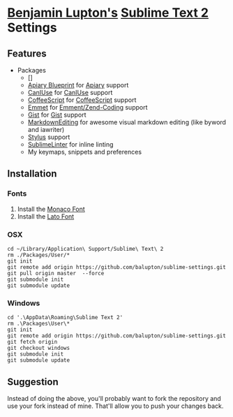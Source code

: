 # [Benjamin Lupton's](http://balupton.com) [Sublime Text 2](http://www.sublimetext.com/2) Settings

## Features

- Packages
	- []
	- [Apiary Blueprint](https://github.com/lkraider/sublimetext2-apiary-blueprint) for [Apiary](http://apiary.io/) support
	- [CanIUse](https://github.com/Azd325/sublime-text-caniuse) for [CanIUse](http://caniuse.com/) support
	- [CoffeeScript](https://github.com/jashkenas/coffee-script-tmbundle) for [CoffeeScript](http://coffeescript.org/) support
	- [Emmet](https://github.com/sergeche/emmet-sublime) for [Emment/Zend-Coding](http://emmet.io) support
	- [Gist](https://github.com/condemil/Gist) for [Gist](https://gist.github.com/) support
	- [MarkdownEditing](https://github.com/balupton/MarkdownEditing) for awesome visual markdown editing (like byword and iawriter)
	- [Stylus](http://learnboost.github.com/stylus/) support
	- [SublimeLinter](https://github.com/SublimeLinter/SublimeLinter) for inline linting
	- My keymaps, snippets and preferences


## Installation

### Fonts

1. Install the [Monaco Font](https://github.com/cstrap/monaco-font)
1. Install the [Lato Font](http://www.google.com/webfonts#UsePlace:use/Collection:Lato:100,300,400,700,900,100italic,300italic,400italic,700italic,900italic)

### OSX

	cd ~/Library/Application\ Support/Sublime\ Text\ 2
	rm ./Packages/User/*
	git init
	git remote add origin https://github.com/balupton/sublime-settings.git
	git pull origin master  --force
	git submodule init
	git submodule update

### Windows

	cd '.\AppData\Roaming\Sublime Text 2'
	rm .\Packages\User\*
	git init
	git remote add origin https://github.com/balupton/sublime-settings.git
	git fetch origin
	git checkout windows
	git submodule init
	git submodule update


## Suggestion

Instead of doing the above, you'll probably want to fork the repository and use your fork instead of mine. That'll allow you to push your changes back.
